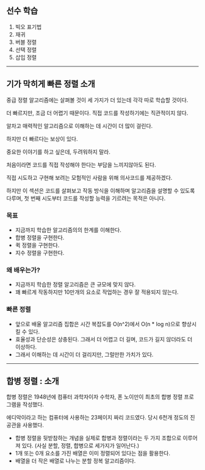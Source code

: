 ## 선수 학습

1. 빅오 표기법
2. 재귀
3. 버블 정렬
4. 선택 정렬
5. 삽입 정렬

---

## 기가 막히게 빠른 정렬 소개

중급 정렬 알고리즘에는 살펴볼 것이 세 가지가 더 있는데 각각 따로 학습할 것이다.

더 빠르지만, 조금 더 어렵기 때문이다. 직접 코드를 작성하기에는 직관적이지 않다.

알차고 매력적인 알고리즘으로 이해하는 데 시간이 더 많이 걸린다.

하지만 더 빠르다는 보상이 있다.

중요한 이야기를 하고 싶은데, 두려워하지 말라.

처음이라면 코드를 직접 작성해야 한다는 부담을 느끼지않아도 된다.

직접 시도하고 구현해 보려는 모험적인 사람을 위해 의사코드를 제공하겠다.

하지만 이 섹션은 코드를 살펴보고 작동 방식을 이해하며 알고리즘을 설명할 수 있도록 다루며, 첫 번째 시도부터 코드를 작성할 능력을 기르려는 목적은 아니다.

### 목표

- 지금까지 학습한 알고리즘의의 한계를 이해한다.
- 합병 정렬을 구현한다.
- 퀵 정렬을 구현한다.
- 지수 정렬을 구현한다.

### 왜 배우는가?

- 지금까지 학습한 정렬 알고리즘은 큰 규모에 맞지 않다.
- 꽤 빠르게 작동하지만 10만개의 요소로 작업하는 경우 잘 적용되지 않는다.

### 빠른 정렬

- 앞으로 배울 알고리즘 집합은 시간 복잡도를 O(n^2)에서 O(n \* log n)으로 향상시킬 수 있다.
- 효율성과 단순성은 상충된다. 그래서 더 어렵고 더 길며, 코드가 길지 않더라도 더 이상하다.
- 그래서 이해하는 데 시간이 더 걸리지만, 그럴만한 가치가 있다.

---

## 합병 정렬 : 소개

합병 정렬은 1948년에 컴퓨터 과학자이자 수학자, 폰 노이만이 최초의 합병 정렬 프로그램을 작성했다.

에디악이라고 하는 컴퓨터에 사용하는 23페이지 짜리 코드였다. 당시 6천개 정도의 진공관을 사용했다.

- 합병 정렬을 뒷받참하는 개념을 실제로 합병과 정렬이라는 두 가지 조합으로 이루어져 있다. (사실 분할, 정렬, 합병으로 세가지가 일어난다.)
- 1개 또는 0개 요소를 가진 배열은 이미 정렬되어 있다는 점을 활용한다.
- 배열을 더 작은 배열로 나누는 분할 정복 알고리즘이다.
